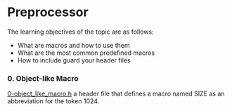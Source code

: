 # Preprocessor
The learning objectives of the topic are as follows:
- What are macros and how to use them
- What are the most common predefined macros
- How to include guard your header files

### 0. Object-like Macro
[0-object_like_macro.h](./0-object_like_macro.h) a header file that defines a macro named SIZE as an abbreviation for the token 1024.
